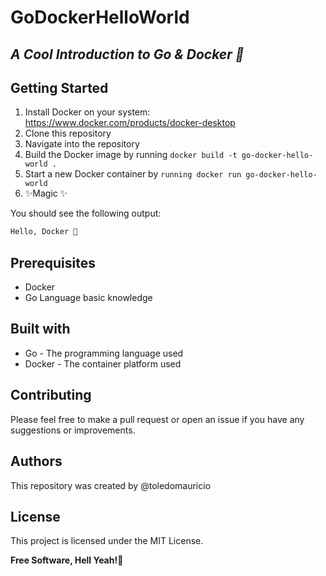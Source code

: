 # GoDockerHelloWorld
## _A Cool Introduction to Go &amp; Docker 🚀_

## Getting Started
1. Install Docker on your system: https://www.docker.com/products/docker-desktop
2. Clone this repository
3. Navigate into the repository
4. Build the Docker image by running `docker build -t go-docker-hello-world .`
5. Start a new Docker container by `running docker run go-docker-hello-world`
6. ✨Magic ✨

You should see the following output:
```sh
Hello, Docker 🐳
```
## Prerequisites

- Docker
- Go Language basic knowledge

## Built with
- Go - The programming language used
- Docker - The container platform used

## Contributing
Please feel free to make a pull request or open an issue if you have any suggestions or improvements.

## Authors
This repository was created by @toledomauricio

## License
This project is licensed under the MIT License.

**Free Software, Hell Yeah!🤘** 
